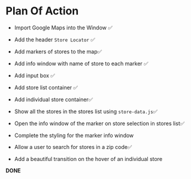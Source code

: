 # Plan Of Action

- Import Google Maps into the Window ✅

- Add the header `Store Locator` ✅

- Add markers of stores to the map✅ 

- Add info window with name of store to each marker ✅

- Add input box ✅

- Add store list container ✅

- Add individual store container✅

- Show all the stores in the stores list using `store-data.js`✅

- Open the info window of the marker on store selection in stores list✅ 

- Complete the styling for the marker info window

- Allow a user to search for stores in a zip code✅

- Add a beautiful transition on the hover of an individual store

**DONE**

